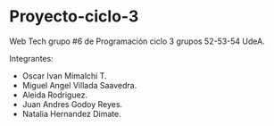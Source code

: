 # Proyecto-ciclo-3
Web Tech grupo #6 de Programación ciclo 3 grupos 52-53-54 UdeA.

Integrantes:
- Oscar Ivan Mimalchi T.
- Miguel Angel Villada Saavedra.
- Aleida Rodriguez.
- Juan Andres Godoy Reyes.
- Natalia Hernandez Dimate.


